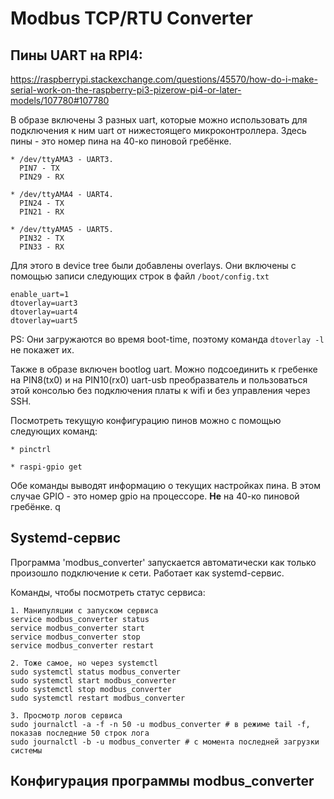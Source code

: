 # Modbus TCP/RTU Converter

## Пины UART на RPI4:
https://raspberrypi.stackexchange.com/questions/45570/how-do-i-make-serial-work-on-the-raspberry-pi3-pizerow-pi4-or-later-models/107780#107780

В образе включены 3 разных uart, которые можно использовать для подключения к ним uart от нижестоящего микроконтроллера.
Здесь пины - это номер пина на 40-ко пиновой гребёнке.
```
* /dev/ttyAMA3 - UART3.
  PIN7 - TX
  PIN29 - RX

* /dev/ttyAMA4 - UART4.
  PIN24 - TX
  PIN21 - RX

* /dev/ttyAMA5 - UART5.
  PIN32 - TX
  PIN33 - RX
```
Для этого в device tree были добавлены overlays. Они включены с помощью записи следующих строк в файл `/boot/config.txt`
```
enable_uart=1
dtoverlay=uart3
dtoverlay=uart4
dtoverlay=uart5
```
PS: Они загружаются во время boot-time, поэтому команда `dtoverlay -l` не покажет их.

Также в образе включен bootlog uart. Можно подсоединить к гребенке на PIN8(tx0) и на PIN10(rx0)
uart-usb преобразватель и пользоваться этой консолью без подключения платы к wifi и без управления через SSH.

Посмотреть текущую конфигурацию пинов можно с помощью следующих команд:
```
* pinctrl

* raspi-gpio get
```
Обе команды выводят информацию о текущих настройках пина. В этом случае GPIO<N> - это номер gpio на процессоре. **Не** на 40-ко пиновой гребёнке.
q
## Systemd-сервис
Программа 'modbus_converter' запускается автоматически как только произошло подключение к сети.
Работает как systemd-сервис.

Команды, чтобы посмотреть статус сервиса:
```
1. Манипуляции с запуском сервиса
service modbus_converter status
service modbus_converter start
service modbus_converter stop
service modbus_converter restart

2. Тоже самое, но через systemctl
sudo systemctl status modbus_converter
sudo systemctl start modbus_converter
sudo systemctl stop modbus_converter
sudo systemctl restart modbus_converter

3. Просмотр логов сервиса
sudo journalctl -a -f -n 50 -u modbus_converter # в режиме tail -f, показав последние 50 строк лога
sudo journalctl -b -u modbus_converter # с момента последней загрузки системы
```


## Конфигурация программы modbus_converter